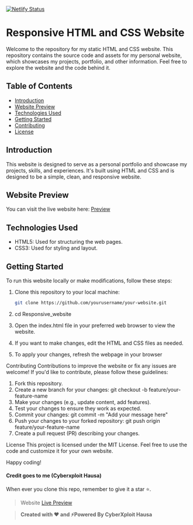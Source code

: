 [![Netlify Status](https://api.netlify.com/api/v1/badges/dc63752a-d04f-4ef2-905e-10ee4407e5bb/deploy-status)](https://app.netlify.com/sites/cyberxploit/deploys)

# Responsive HTML and CSS Website

Welcome to the repository for my static HTML and CSS website. This repository contains the source code and assets for my personal website, which showcases my projects, portfolio, and other information. Feel free to explore the website and the code behind it.

## Table of Contents

- [Introduction](#introduction)
- [Website Preview](#website-preview)
- [Technologies Used](#technologies-used)
- [Getting Started](#getting-started)
- [Contributing](#contributing)
- [License](#license)

## Introduction

This website is designed to serve as a personal portfolio and showcase my projects, skills, and experiences. It's built using HTML and CSS and is designed to be a simple, clean, and responsive website.

## Website Preview

You can visit the live website here: [Preview](https://cyberxploit.netlify.app)

## Technologies Used

- HTML5: Used for structuring the web pages.
- CSS3: Used for styling and layout.


## Getting Started

To run this website locally or make modifications, follow these steps:

1. Clone this repository to your local machine:

   ```bash
   git clone https://github.com/yourusername/your-website.git
2. cd Responsive_website
3. Open the index.html file in your preferred web browser to view the website.
4. If you want to make changes, edit the HTML and CSS files as needed.
5. To apply your changes, refresh the webpage in your browser

Contributing
Contributions to improve the website or fix any issues are welcome! If you'd like to contribute, please follow these guidelines:

1. Fork this repository.
2. Create a new branch for your changes: git checkout -b feature/your-feature-name
3. Make your changes (e.g., update content, add features).
4. Test your changes to ensure they work as expected.
5. Commit your changes: git commit -m "Add your message here"
6. Push your changes to your forked repository: git push origin feature/your-feature-name
7. Create a pull request (PR) describing your changes.
   
License
This project is licensed under the MIT License. Feel free to use the code and customize it for your own website.

Happy coding!

#### Credit goes to me (Cyberxploit Hausa)

When ever you clone this repo, remember to give it a star ⭐.

> Website [Live Preview](https://cyberxploit.netlify.app/)

> **Created with ❤️ and ⚡Powered By CyberXploit Hausa**
